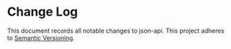 # Change Log

This document records all notable changes to json-api. This project adheres to [Semantic Versioning](http://semver.org/).